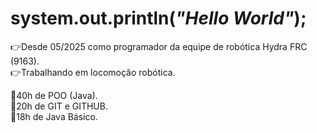 # system.out.println(*"Hello World"*);
:point_right:Desde 05/2025 como programador da equipe de robótica Hydra FRC (9163).  
:point_right:Trabalhando em locomoção robótica.

:book:40h de POO (Java).  
:book:20h de GIT e GITHUB.   
:book:18h de Java Básico.
